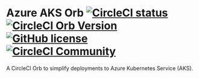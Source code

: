 # Azure AKS Orb [![CircleCI status](https://circleci.com/gh/CircleCI-Public/azure-aks-orb.svg "CircleCI status")](https://circleci.com/gh/CircleCI-Public/azure-aks-orb) [![CircleCI Orb Version](https://img.shields.io/badge/endpoint.svg?url=https://badges.circleci.io/orb/circleci/azure-aks)](https://circleci.com/orbs/registry/orb/circleci/azure-aks) [![GitHub license](https://img.shields.io/badge/license-MIT-blue.svg)](https://raw.githubusercontent.com/circleci-public/azure-aks-orb/master/LICENSE) [![CircleCI Community](https://img.shields.io/badge/community-CircleCI%20Discuss-343434.svg)](https://discuss.circleci.com/c/orbs)

A CircleCI Orb to simplify deployments to Azure Kubernetes Service (AKS).
